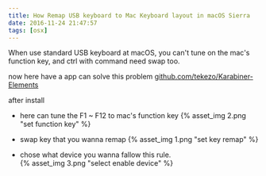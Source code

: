 ```yaml
---
title: How Remap USB keyboard to Mac Keyboard layout in macOS Sierra
date: 2016-11-24 21:47:57
tags: [osx]
---
```


When use standard USB keyboard at macOS,
you can't tune on the mac's function key,
and ctrl with command need swap too.

now here have a app can solve this problem
[github.com/tekezo/Karabiner-Elements](https://github.com/tekezo/Karabiner-Elements)

after install
- here can tune the F1 ~ F12 to mac's function key 
{% asset_img 2.png "set function key" %}

<!--more-->
- swap key that you wanna remap
{% asset_img 1.png "set key remap" %}

- chose what device you wanna fallow this rule.  
{% asset_img 3.png "select enable device" %}



